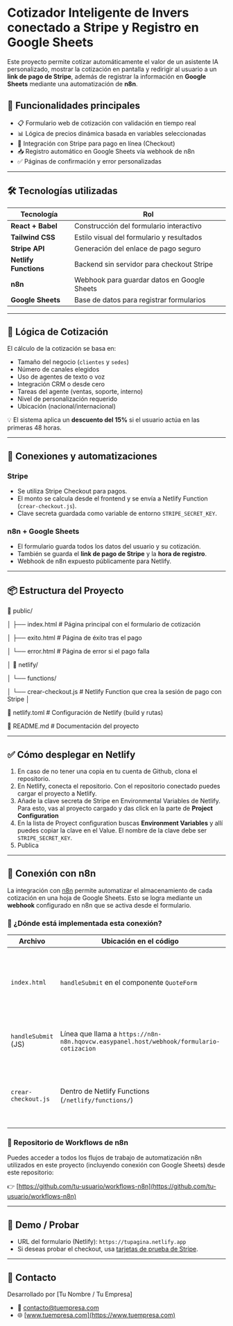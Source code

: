 # Cotizador Inteligente de Invers conectado a Stripe y Registro en Google Sheets

Este proyecto permite cotizar automáticamente el valor de un asistente IA personalizado, mostrar la cotización en pantalla y redirigir al usuario a un **link de pago de Stripe**, además de registrar la información en **Google Sheets** mediante una automatización de **n8n**.

## 🚀 Funcionalidades principales

- 📋 Formulario web de cotización con validación en tiempo real
- 📊 Lógica de precios dinámica basada en variables seleccionadas
- 💸 Integración con Stripe para pago en línea (Checkout)
- 📥 Registro automático en Google Sheets vía webhook de n8n
- ✅ Páginas de confirmación y error personalizadas

---

## 🛠️ Tecnologías utilizadas

| Tecnología      | Rol                                       |
|-----------------|--------------------------------------------|
| **React + Babel**  | Construcción del formulario interactivo    |
| **Tailwind CSS**   | Estilo visual del formulario y resultados |
| **Stripe API**     | Generación del enlace de pago seguro      |
| **Netlify Functions** | Backend sin servidor para checkout Stripe |
| **n8n**             | Webhook para guardar datos en Google Sheets |
| **Google Sheets**   | Base de datos para registrar formularios  |

---

## 🧠 Lógica de Cotización

El cálculo de la cotización se basa en:
- Tamaño del negocio (`clientes` y `sedes`)
- Número de canales elegidos
- Uso de agentes de texto o voz
- Integración CRM o desde cero
- Tareas del agente (ventas, soporte, interno)
- Nivel de personalización requerido
- Ubicación (nacional/internacional)

💡 El sistema aplica un **descuento del 15%** si el usuario actúa en las primeras 48 horas.

---

## 🔗 Conexiones y automatizaciones

### Stripe
- Se utiliza Stripe Checkout para pagos.
- El monto se calcula desde el frontend y se envía a Netlify Function (`crear-checkout.js`).
- Clave secreta guardada como variable de entorno `STRIPE_SECRET_KEY`.

### n8n + Google Sheets
- El formulario guarda todos los datos del usuario y su cotización.
- También se guarda el **link de pago de Stripe** y la **hora de registro**.
- Webhook de n8n expuesto públicamente para Netlify.

---

## 📦 Estructura del Proyecto

📁 public/

│   ├── index.html           # Página principal con el formulario de cotización

│   ├── exito.html           # Página de éxito tras el pago

│   └── error.html           # Página de error si el pago falla

│
📁 netlify/

│   └── functions/

│       └── crear-checkout.js   # Netlify Function que crea la sesión de pago con Stripe
│

📄 netlify.toml              # Configuración de Netlify (build y rutas)

📄 README.md                 # Documentación del proyecto



---

## ✅ Cómo desplegar en Netlify

1. En caso de no tener una copia en tu cuenta de Github, clona el repositorio. 
3. En Netlify, conecta el repositorio. Con el repositorio conectado puedes cargar el proyecto a Netlify. 
4. Añade la clave secreta de Stripe en Environmental Variables de Netlify. Para esto, vas al proyecto cargado y das click en la parte de **Project Configuration** 
5. En la lista de Proyect configuration buscas **Environment Variables** y allí puedes copiar la clave en el Value. El nombre de la clave debe ser `STRIPE_SECRET_KEY`.
6. Publica 

---

## 🔗 Conexión con n8n

La integración con [n8n](https://n8n.io/) permite automatizar el almacenamiento de cada cotización en una hoja de Google Sheets. Esto se logra mediante un **webhook** configurado en n8n que se activa desde el formulario.

### 📍 ¿Dónde está implementada esta conexión?

| Archivo               | Ubicación en el código                                                 | Descripción                                                                 |
|-----------------------|------------------------------------------------------------------------|-----------------------------------------------------------------------------|
| `index.html`          | `handleSubmit` en el componente `QuoteForm`                           | Envía los datos completos del formulario y los precios a n8n vía `fetch()` |
| `handleSubmit` (JS)   | Línea que llama a `https://n8n-n8n.hqovcw.easypanel.host/webhook/formulario-cotizacion` | Webhook que guarda los datos en Google Sheets                              |
| `crear-checkout.js`   | Dentro de Netlify Functions (`/netlify/functions/`)                   | (Opcional) También puedes replicar aquí el envío del link de pago a n8n    |

### 📂 Repositorio de Workflows de n8n

Puedes acceder a todos los flujos de trabajo de automatización n8n utilizados en este proyecto (incluyendo conexión con Google Sheets) desde este repositorio:

👉 [https://github.com/tu-usuario/workflows-n8n](https://github.com/tu-usuario/workflows-n8n)

---

## 🧪 Demo / Probar

- URL del formulario (Netlify): `https://tupagina.netlify.app`
- Si deseas probar el checkout, usa [tarjetas de prueba de Stripe](https://stripe.com/docs/testing).

---

## 📩 Contacto

Desarrollado por [Tu Nombre / Tu Empresa]

- 📧 contacto@tuempresa.com
- 🌐 [www.tuempresa.com](https://www.tuempresa.com)

